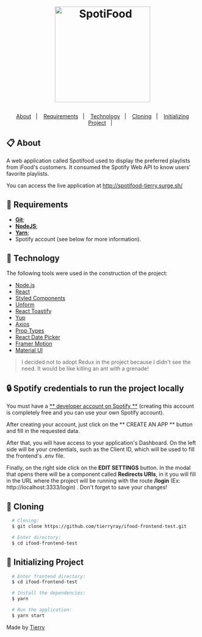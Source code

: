 <h1 align="center">
  <p align="center">
    <img alt="SpotiFood" src="https://logodownload.org/wp-content/uploads/2017/05/ifood-logo.png" width="250px" />
  </p>
</h1>

<p align="center">
  <a href="#-about">About</a>&nbsp;&nbsp;&nbsp;|&nbsp;&nbsp;&nbsp;
  <a href="#-requirements">Requirements</a>&nbsp;&nbsp;&nbsp;|&nbsp;&nbsp;&nbsp;
  <a href="#-technology">Technology</a>&nbsp;&nbsp;&nbsp;|&nbsp;&nbsp;&nbsp;
  <a href="#-cloning">Cloning</a>&nbsp;&nbsp;&nbsp;|&nbsp;&nbsp;&nbsp;
  <a href="#-initializing-project">Initializing Project</a>&nbsp;&nbsp;&nbsp;|&nbsp;&nbsp;&nbsp;
</p>

## 📋 About

A web application called Spotifood used to display the preferred playlists from iFood's customers. It consumed the Spotify Web API to know users' favorite playlists.

You can access the live application at http://spotifood-tierry.surge.sh/

## 🚧 Requirements

-   [**Git**](https://git-scm.com/);
-   [**NodeJS**](https://nodejs.org/en/);
-   [**Yarn**](https://classic.yarnpkg.com/pt-BR/docs/install/);
-   Spotify account (see below for more information).

## 🧪 Technology

The following tools were used in the construction of the project:

-   [Node.js](https://nodejs.org/en/)
-   [React](https://pt-br.reactjs.org/)
-   [Styled Components](https://styled-components.com/)
-   [Unform](https://unform.dev/)
-   [React Toastify](https://github.com/fkhadra/react-toastify)
-   [Yup](https://github.com/jquense/yup)
-   [Axios](https://github.com/axios/axios)
-   [Prop Types](https://www.npmjs.com/package/prop-types)
-   [React Date Picker](https://reactdatepicker.com/)
-   [Framer Motion](https://www.framer.com/motion/)
-   [Material UI](https://material-ui.com/)

> I decided not to adopt Redux in the project because I didn't see the need. It would be like killing an ant with a grenade!

## 🔒 Spotify credentials to run the project locally

You must have a [** developer account on Spotify **](https://developer.spotify.com/dashboard/) (creating this account is completely free and you can use your own Spotify account).

After creating your account, just click on the ** CREATE AN APP ** button and fill in the requested data.

After that, you will have access to your application's Dashboard. On the left side will be your credentials, such as the Client ID, which will be used to fill the frontend's .env file.

Finally, on the right side click on the **EDIT SETTINGS** button. In the modal that opens there will be a component called **Redirects URIs**, in it you will fill in the URL where the project will be running with the route **/login** (Ex: http://localhost:3333/login) . Don't forget to save your changes!

## 📖 Cloning

```bash
  # Cloning:
  $ git clone https://github.com/tierryray/ifood-frontend-test.git

  # Enter directory:
  $ cd ifood-frontend-test
```

## 🚀 Initializing Project

```bash
  # Enter frontend directory:
  $ cd ifood-frontend-test

  # Install the dependencies:
  $ yarn

  # Run the application:
  $ yarn start
```

Made by [Tierry](https://github.com/tierryray)
